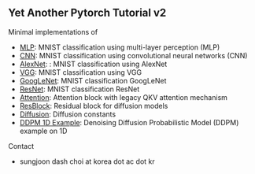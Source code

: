 ## Yet Another Pytorch Tutorial v2

Minimal implementations of
- [MLP](https://github.com/sjchoi86/yet-another-pytorch-tutorial-v2/blob/main/code/mlp.ipynb): MNIST classification using multi-layer perception (MLP)
- [CNN](https://github.com/sjchoi86/yet-another-pytorch-tutorial-v2/blob/main/code/cnn.ipynb): MNIST classification using convolutional neural networks (CNN)
- [AlexNet](https://github.com/sjchoi86/yet-another-pytorch-tutorial-v2/blob/main/code/alexnet.ipynb): : MNIST classification using AlexNet
- [VGG](https://github.com/sjchoi86/yet-another-pytorch-tutorial-v2/blob/main/code/vgg.ipynb): MNIST classification using VGG
- [GoogLeNet](https://github.com/sjchoi86/yet-another-pytorch-tutorial-v2/blob/main/code/googlenet.ipynb): MNIST classification GoogLeNet
- [ResNet](https://github.com/sjchoi86/yet-another-pytorch-tutorial-v2/blob/main/code/resnet.ipynb): MNIST classification ResNet
- [Attention](https://github.com/sjchoi86/yet-another-pytorch-tutorial-v2/blob/main/code/attention.ipynb): Attention block with legacy QKV attention mechanism
- [ResBlock](https://github.com/sjchoi86/yet-another-pytorch-tutorial-v2/blob/main/code/diffusion_resblock.ipynb): Residual block for diffusion models
- [Diffusion](https://github.com/sjchoi86/yet-another-pytorch-tutorial-v2/blob/main/code/diffusion_constants.ipynb): Diffusion constants
- [DDPM 1D Example](https://github.com/sjchoi86/yet-another-pytorch-tutorial-v2/blob/main/code/diffusion_1d_example.ipynb): Denoising Diffusion Probabilistic Model (DDPM) example on 1D

Contact
- sungjoon dash choi at korea dot ac dot kr
